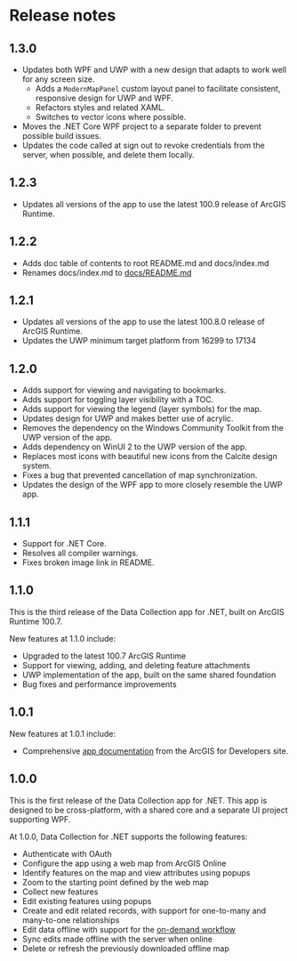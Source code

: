 # Release notes

## 1.3.0

* Updates both WPF and UWP with a new design that adapts to work well for any screen size.
    * Adds a `ModernMapPanel` custom layout panel to facilitate consistent, responsive design for UWP and WPF.
    * Refactors styles and related XAML.
    * Switches to vector icons where possible.
* Moves the .NET Core WPF project to a separate folder to prevent possible build issues.
* Updates the code called at sign out to revoke credentials from the server, when possible, and delete them locally.

## 1.2.3

* Updates all versions of the app to use the latest 100.9 release of ArcGIS Runtime.

## 1.2.2

* Adds doc table of contents to root README.md and docs/index.md
* Renames docs/index.md to [docs/README.md](/docs/README.md)

## 1.2.1

* Updates all versions of the app to use the latest 100.8.0 release of ArcGIS Runtime.
* Updates the UWP minimum target platform from 16299 to 17134

## 1.2.0

* Adds support for viewing and navigating to bookmarks.
* Adds support for toggling layer visibility with a TOC.
* Adds support for viewing the legend (layer symbols) for the map.
* Updates design for UWP and makes better use of acrylic.
* Removes the dependency on the Windows Community Toolkit from the UWP version of the app.
* Adds dependency on WinUI 2 to the UWP version of the app.
* Replaces most icons with beautiful new icons from the Calcite design system.
* Fixes a bug that prevented cancellation of map synchronization.
* Updates the design of the WPF app to more closely resemble the UWP app.

## 1.1.1

* Support for .NET Core.
* Resolves all compiler warnings.
* Fixes broken image link in README.

## 1.1.0

This is the third release of the Data Collection app for .NET, built on ArcGIS Runtime 100.7.

New features at 1.1.0 include:

* Upgraded to the latest 100.7 ArcGIS Runtime
* Support for viewing, adding, and deleting feature attachments
* UWP implementation of the app, built on the same shared foundation
* Bug fixes and performance improvements

## 1.0.1

New features at 1.0.1 include:

* Comprehensive [app documentation](/docs/README.md) from the ArcGIS for Developers site.

## 1.0.0

This is the first release of the Data Collection app for .NET. This app is designed to be cross-platform, with a shared core and a separate UI project supporting WPF.

At 1.0.0, Data Collection for .NET supports the following features:

* Authenticate with OAuth
* Configure the app using a web map from ArcGIS Online
* Identify features on the map and view attributes using popups
* Zoom to the starting point defined by the web map
* Collect new features
* Edit existing features using popups
* Create and edit related records, with support for one-to-many and many-to-one relationships
* Edit data offline with support for the [on-demand workflow](https://developers.arcgis.com/net/latest/wpf/guide/offline.htm#ESRI_SECTION1_AAADEDF10BF24FDF88DBF6EF04DF8579)
* Sync edits made offline with the server when online
* Delete or refresh the previously downloaded offline map
